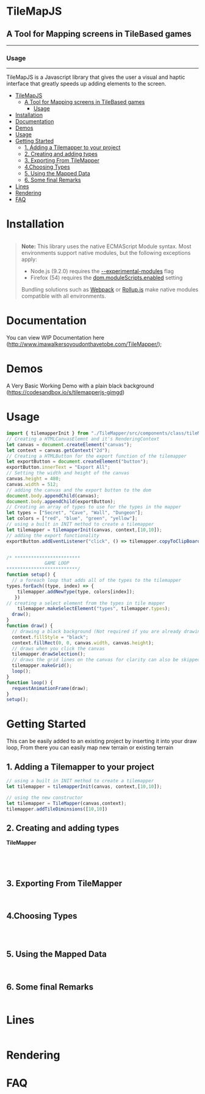 # TileMapJS

## A Tool for Mapping screens in TileBased games

____

### Usage

____

TileMapJS is a Javascript library that gives the user a visual and haptic interface that greatly speeds up adding elements to the screen.




- [TileMapJS](#tilemapjs)
  - [A Tool for Mapping screens in TileBased games](#a-tool-for-mapping-screens-in-tilebased-games)
    - [Usage](#usage)
- [Installation](#installation)
- [Documentation](#documentation)
- [Demos](#demos)
- [Usage](#usage-1)
- [Getting Started](#getting-started)
  - [1. Adding a Tilemapper to your project](#1-adding-a-tilemapper-to-your-project)
  - [2. Creating and adding types](#2-creating-and-adding-types)
  - [3. Exporting From TileMapper](#3-exporting-from-tilemapper)
  - [4.Choosing Types](#4choosing-types)
  - [5. Using the Mapped Data](#5-using-the-mapped-data)
  - [6. Some final Remarks](#6-some-final-remarks)
- [Lines](#lines)
- [Rendering](#rendering)
- [FAQ](#faq)

<a name="anchor-installation"></a>
Installation
===============================================================================

```bash

```

> **Note:** This library uses the native ECMAScript Module syntax. Most environments support native modules, but the following exceptions apply:
>
> * Node.js (9.2.0) requires the [--experimental-modules](https://nodejs.org/api/esm.html) flag
> * Firefox (54) requires the [dom.moduleScripts.enabled](https://developer.mozilla.org/en-US/docs/Web/JavaScript/Reference/Statements/import#Browser_compatibility) setting
>
> Bundling solutions such as [Webpack](https://webpack.js.org/) or [Rollup.js](https://rollupjs.org/) make native modules compatible with all environments.

<a name="anchor-documentation"></a>
Documentation
===============================================================================
You can view WIP Documentation here (<http://www.imawalkersoyoudonthavetobe.com/TileMapper/>);

<a name="anchor-demos"></a>
Demos
===============================================================================
A Very Basic Working Demo with a plain black background
(<https://codesandbox.io/s/tilemapperjs-gimgd>)

<a name="anchor-usage"></a>
Usage
===============================================================================

``` JavaScript
import { tilemapperInit } from "./TileMapper/src/components/class/tileMapper.js";
// Creating a HTMLCanvasElemnt and it's RenderingContext
let canvas = document.createElement("canvas");
let context = canvas.getContext("2d");
// Creating a HTMLButton for the export function of the tilemapper
let exportButton = document.createElement("button");
exportButton.innerText = "Export All";
// Setting the width and height of the canvas
canvas.height = 480;
canvas.width = 512;
// adding the canvas and the export button to the dom
document.body.appendChild(canvas);
document.body.appendChild(exportButton);
// Creating an array of types to use for the types in the mapper
let types = ["Secret", "Cave", "Wall", "Dungeon"];
let colors = ["red", "blue", "green", "yellow"];
// using a built in INIT method to create a tilemapper
let tilemapper = tilemapperInit(canvas, context,[10,10]);
// adding the export functionality
exportButton.addEventListener("click", () => tilemapper.copyToClipBoard());


/* ************************
              GAME LOOP
**************************/
function setup() {
  // a foreach loop that adds all of the types to the tilemapper
types.forEach((type, index) => {
    tilemapper.addNewType(type, colors[index]);
   }) 
// creating a select element from the types in tile mapper 
    tilemapper.makeSelectElement("types", tilemapper.types);
  draw();
}
function draw() {
  // drawing a black background (Not required if you are already drawing to the canvas you can skip this)
  context.fillStyle = "black";
  context.fillRect(0, 0, canvas.width, canvas.height);
  // draws when you click the canvas
  tilemapper.drawSelection();
  // draws the grid lines on the canvas for clarity can also be skipped if so desired
  tilemapper.makeGrid();
  loop();
}
function loop() {
  requestAnimationFrame(draw);
}
setup();

```

<a name="anchor-getting-started"></a>
Getting Started
===============================================================================
This can be easily added to an existing project by inserting it into your draw loop,
From there you can easily map new terrain or existing terrain

<a name="anchor-step-1"></a>
## 1. Adding a Tilemapper to your project

```JavaScript
// using a built in INIT method to create a tilemapper
let tilemapper = tilemapperInit(canvas, context,[10,10]);
```

```Javascript
// using the new constructor
let tilemapper = TileMapper(canvas,context);
tilemapper.addTileDiminsions([10,10])
```

<a name="anchor-step-2"></a>
## 2. Creating and adding types

**TileMapper** 




```JavaScript
```


```JavaScript
```


```JavaScript
```


```JavaScript
```

<a name="anchor-step-3"></a>
## 3. Exporting From TileMapper


```JavaScript
```


```JavaScript
```

<a name="anchor-step-4"></a>
## 4.Choosing Types
```JavaScript
```


```JavaScript
```



```JavaScript
```

<a name="anchor-step-5"></a>
## 5. Using the Mapped Data




```JavaScript
```


```JavaScript

```

<a name="anchor-step-6"></a>
## 6. Some final Remarks




```JavaScript

```

<a name="anchor-lines"></a>
Lines
===============================================================================


```JavaScript
```




<a name="anchor-rendering"></a>
Rendering
===============================================================================

<a name="anchor-faq"></a>
FAQ
===============================================================================
